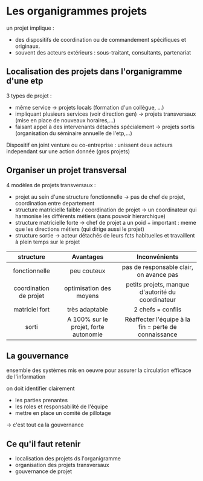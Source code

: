 # Les organigrammes projets

un projet implique : 
* des dispositifs de coordination ou de commandement spécifiques et originaux.     
* souvent des acteurs extérieurs : sous-traitant, consultants, partenariat

## Localisation des projets dans l'organigramme d'une etp

3 types de projet : 
* même service &rarr; projets locals (formation d'un collègue, ...)
* impliquant plusieurs services (voir direction gen) &rarr; projets transversaux (mise en place de nouveaux horaires,...)
* faisant appel à des intervenants détachés spécialement &rarr; projets sortis (organisation du séminaire annuelle de l'etp,...)

Dispositif en joint venture ou co-entreprise : unissent deux acteurs independant sur une action donnée (gros projets)

## Organiser un projet transversal

4 modèles de projets transversaux :
* projet au sein d'une structure fonctionnelle &rarr; pas de chef de projet, coordination entre departement
* structure matricielle faible / coordination de projet &rarr; un coordinateur qui harmonise les différents métiers (sans pouvoir hierarchique)
* structure matricielle forte &rarr; chef de projet a un poid + important : meme que les directions métiers (qui dirige aussi le projet)
* structure sortie &rarr; acteur détachés de leurs fcts habituelles et travaillent à plein temps sur le projet

| structure | Avantages | Inconvénients |
| :---: | :---: | :---: |
| fonctionnelle | peu couteux | pas de responsable clair, on avance pas |
| coordination de projet | optimisation des moyens | petits projets, manque d'autorité du coordinateur |
| matriciel fort | très adaptable | 2 chefs = conflis |
| sorti | A 100% sur le projet, forte autonomie | Réaffecter l'équipe à la fin = perte de connaissance |

## La gouvernance

ensemble des systèmes mis en oeuvre pour assurer la circulation efficace de l'information       

on doit identifier clairement
* les parties prenantes
* les roles et responsabilité de l'équipe
* mettre en place un comité de pillotage

&rarr; c'est tout ca la gouvernance

## Ce qu'il faut retenir

* localisation des projets ds l'organigramme
* organisation des projets transversaux
* gouvernance de projet